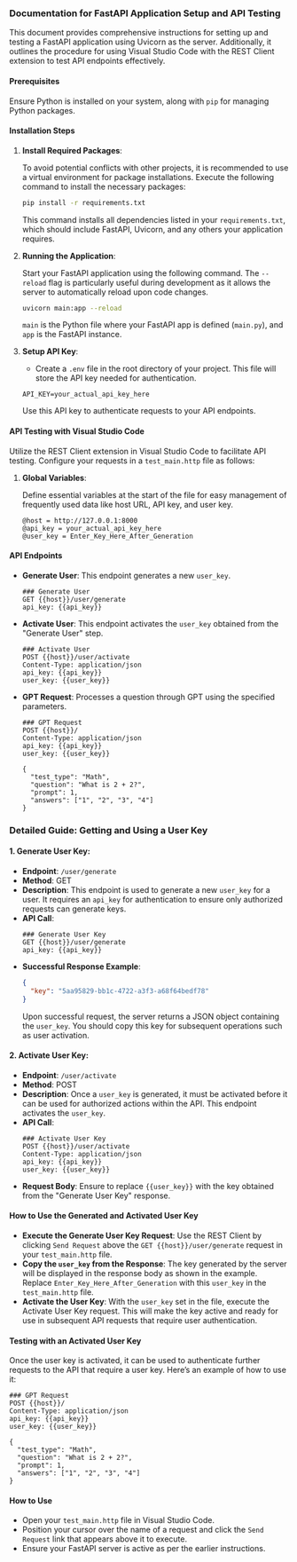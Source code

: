 ### Documentation for FastAPI Application Setup and API Testing

This document provides comprehensive instructions for setting up and testing a FastAPI application using Uvicorn as the server. Additionally, it outlines the procedure for using Visual Studio Code with the REST Client extension to test API endpoints effectively.

#### Prerequisites

Ensure Python is installed on your system, along with `pip` for managing Python packages.

#### Installation Steps

1. **Install Required Packages**:
   
   To avoid potential conflicts with other projects, it is recommended to use a virtual environment for package installations. Execute the following command to install the necessary packages:

   ```bash
   pip install -r requirements.txt
   ```

   This command installs all dependencies listed in your `requirements.txt`, which should include FastAPI, Uvicorn, and any others your application requires.

2. **Running the Application**:
   
   Start your FastAPI application using the following command. The `--reload` flag is particularly useful during development as it allows the server to automatically reload upon code changes.

   ```bash
   uvicorn main:app --reload
   ```

   `main` is the Python file where your FastAPI app is defined (`main.py`), and `app` is the FastAPI instance.

3. **Setup API Key**:

   - Create a `.env` file in the root directory of your project. This file will store the API key needed for authentication.

   ```
   API_KEY=your_actual_api_key_here
   ```

   Use this API key to authenticate requests to your API endpoints.

#### API Testing with Visual Studio Code

Utilize the REST Client extension in Visual Studio Code to facilitate API testing. Configure your requests in a `test_main.http` file as follows:

1. **Global Variables**:
   
   Define essential variables at the start of the file for easy management of frequently used data like host URL, API key, and user key.

   ```http
   @host = http://127.0.0.1:8000
   @api_key = your_actual_api_key_here
   @user_key = Enter_Key_Here_After_Generation
   ```

#### API Endpoints

   - **Generate User**:
     This endpoint generates a new `user_key`.
   
     ```http
     ### Generate User
     GET {{host}}/user/generate
     api_key: {{api_key}}
     ```

   - **Activate User**:
     This endpoint activates the `user_key` obtained from the "Generate User" step.
   
     ```http
     ### Activate User
     POST {{host}}/user/activate
     Content-Type: application/json
     api_key: {{api_key}}
     user_key: {{user_key}}
     ```

   - **GPT Request**:
     Processes a question through GPT using the specified parameters.
   
     ```http
     ### GPT Request
     POST {{host}}/
     Content-Type: application/json
     api_key: {{api_key}}
     user_key: {{user_key}}

     {
       "test_type": "Math",
       "question": "What is 2 + 2?",
       "prompt": 1,
       "answers": ["1", "2", "3", "4"]
     }
     ```

### Detailed Guide: Getting and Using a User Key

#### 1. Generate User Key:
   - **Endpoint**: `/user/generate`
   - **Method**: GET
   - **Description**: This endpoint is used to generate a new `user_key` for a user. It requires an `api_key` for authentication to ensure only authorized requests can generate keys.
   - **API Call**:
     ```http
     ### Generate User Key
     GET {{host}}/user/generate
     api_key: {{api_key}}
     ```
   - **Successful Response Example**:
     ```json
     {
       "key": "5aa95829-bb1c-4722-a3f3-a68f64bedf78"
     }
     ```
     Upon successful request, the server returns a JSON object containing the `user_key`. You should copy this key for subsequent operations such as user activation.

#### 2. Activate User Key:
   - **Endpoint**: `/user/activate`
   - **Method**: POST
   - **Description**: Once a `user_key` is generated, it must be activated before it can be used for authorized actions within the API. This endpoint activates the `user_key`.
   - **API Call**:
     ```http
     ### Activate User Key
     POST {{host}}/user/activate
     Content-Type: application/json
     api_key: {{api_key}}
     user_key: {{user_key}}
     ```
   - **Request Body**: Ensure to replace `{{user_key}}` with the key obtained from the "Generate User Key" response.

#### How to Use the Generated and Activated User Key

- **Execute the Generate User Key Request**: Use the REST Client by clicking `Send Request` above the `GET {{host}}/user/generate` request in your `test_main.http` file.
- **Copy the `user_key` from the Response**: The key generated by the server will be displayed in the response body as shown in the example. Replace `Enter_Key_Here_After_Generation` with this `user_key` in the `test_main.http` file.
- **Activate the User Key**: With the `user_key` set in the file, execute the Activate User Key request. This will make the key active and ready for use in subsequent API requests that require user authentication.

#### Testing with an Activated User Key
Once the user key is activated, it can be used to authenticate further requests to the API that require a user key. Here’s an example of how to use it:

```http
### GPT Request
POST {{host}}/
Content-Type: application/json
api_key: {{api_key}}
user_key: {{user_key}}

{
  "test_type": "Math",
  "question": "What is 2 + 2?",
  "prompt": 1,
  "answers": ["1", "2", "3", "4"]
}
```

#### How to Use

- Open your `test_main.http` file in Visual Studio Code.
- Position your cursor over the name of a request and click the `Send Request` link that appears above it to execute.
- Ensure your FastAPI server is active as per the earlier instructions.